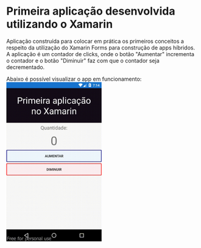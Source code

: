 # Primeira aplicação desenvolvida utilizando o Xamarin

Aplicação construída para colocar em prática os primeiros conceitos a respeito da utilização do Xamarin Forms para construção de apps híbridos. 
A aplicação é um contador de clicks, onde o botão "Aumentar" incrementa o contador e o botão "Diminuir" faz com que o contador seja decrementado.

Abaixo é possível visualizar o app em funcionamento:
<img alt= "Tela do app" src="img/screencast.gif" width="250">